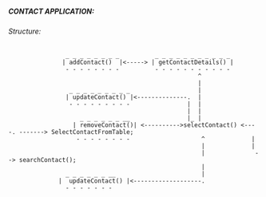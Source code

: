 ##### CONTACT APPLICATION:

###### Structure:

                    _ _ _ _ _ _ _ _          _ _ _ _ _ _ _ _ _ _ _    
                   | addContact()  |<-----> | getContactDetails() |                  
                    - - - - - - - -          - - - - - - - - - - -
                                                         ^ 
                                                         |
                     _ _ _ _ _ _ _ _ _                   |     
                    | updateContact() |<--------------.  |
                     - - - - - - - - -                |  |
                                                      |  |
                        _ _ _ _ _ _ __                |_ | 
                      | removeContact()| <---------->selectContact() <----. -------> SelectContactFromTable;
                       - - - - - - - -                    ^             |
                                                          |             | 
                                                          |              --> searchContact();
                                                          |
                    _ _ _ _ _ _ __                        |
                  |  updateContact() |<-------------------.
                    - - - - - - - 
                    
                    
